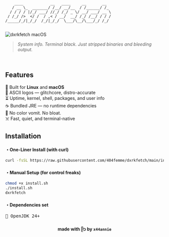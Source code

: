 ```
    ____            __   ____     __       __  
   / __ \_  _______/ /__/ __/__  / /______/ /_ 
  / / / / |/_/ ___/ //_/ /_/ _ \/ __/ ___/ __ \
 / /_/ />  </ /  / ,< / __/  __/ /_/ /__/ / / /
/_____/_/|_/_/  /_/|_/_/  \___/\__/\___/_/ /_/ 
                                               
```



![dxrkfetch macOS](/screenshot/macos.png)

> *System info. Terminal black.*
> *Just stripped binaries and bleeding output.*
<br>


## Features

🐧 Built for **Linux** and **macOS**<br>
🩻 ASCII logos — glitchcore, distro-accurate<br>
⏳ Uptime, kernel, shell, packages, and user info<br>
☕ Bundled JRE — no runtime dependencies<br>
🚫 No color vomit. No bloat.<br>
☠️ Fast, quiet, and terminal-native
<br>

## Installation

#### ・One-Liner Install (with curl)

```bash
curl -fsSL https://raw.githubusercontent.com/404femme/dxrkfetch/main/install.sh | sudo bash
```

#### ・Manual Setup (for control freaks)

```bash
chmod +x install.sh
./install.sh
dxrkfetch
```

#### ・Dependencies set

<pre>
🧱 OpenJDK 24+
</pre>

<div align="center">

#### made with ᥫ᭡ by `x44annie`

</div>
